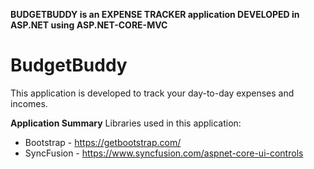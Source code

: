 **BUDGETBUDDY is an EXPENSE TRACKER application DEVELOPED in ASP.NET using ASP.NET-CORE-MVC**
# BudgetBuddy
This application is developed to track your day-to-day expenses and incomes.

**Application Summary**
Libraries used in this application:
* Bootstrap - https://getbootstrap.com/
* SyncFusion - https://www.syncfusion.com/aspnet-core-ui-controls
